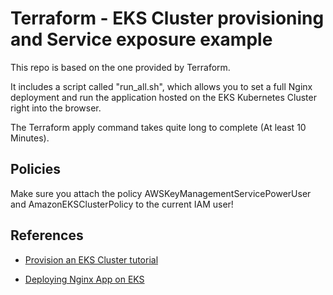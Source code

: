 # Terraform - EKS Cluster provisioning and Service exposure example

This repo is based on the one provided by Terraform.

It includes a script called "run_all.sh", which allows you to set a full Nginx deployment and run the application hosted on the EKS Kubernetes Cluster right into the browser.

The Terraform apply command takes quite long to complete (At least 10 Minutes).




## Policies 

Make sure you attach the policy  AWSKeyManagementServicePowerUser and AmazonEKSClusterPolicy to the current IAM user!

## References

- [Provision an EKS Cluster tutorial](https://developer.hashicorp.com/terraform/tutorials/kubernetes/eks)

- [Deploying Nginx App on EKS](https://cloudzenia.com/blog/k8s-series-part-3-deploying-a-simple-nginx-app-on-aws-eks/)

